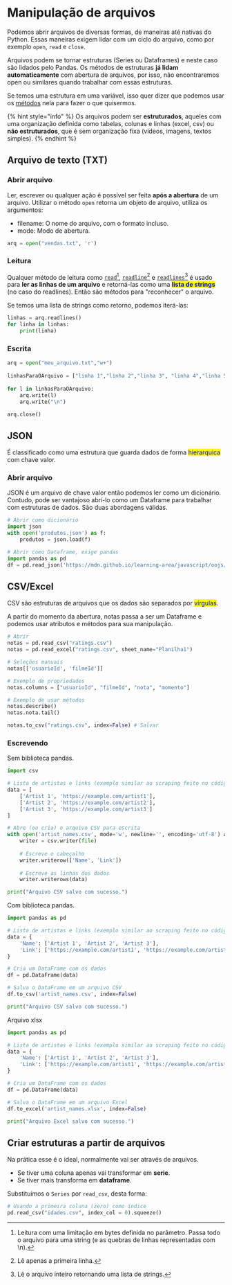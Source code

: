 # Manipulação de arquivos

Podemos abrir arquivos de diversas formas, de maneiras até nativas do Python. Essas maneiras exigem lidar com um ciclo do arquivo, como por exemplo `open`, `read` e `close`.

Arquivos podem se tornar estruturas (Series ou Dataframes) e neste caso são lidados pelo Pandas. Os métodos de estruturas **já lidam automaticamente** com abertura de arquivos, por isso, não encontraremos open ou similares quando trabalhar com essas estruturas.

Se temos uma estrutura em uma variável, isso quer dizer que podemos usar os [métodos](estruturas/series/metodos.md) nela para fazer o que quisermos.

{% hint style="info" %}
Os arquivos podem ser **estruturados**, aqueles com uma organização definida como tabelas, colunas e linhas (excel, csv) ou **não estruturados**, que é sem organização fixa (vídeos, imagens, textos simples).
{% endhint %}

## Arquivo de texto (TXT)

### Abrir arquivo

Ler, escrever ou qualquer ação é possível ser feita **após a abertura** de um arquivo. Utilizar o método `open` retorna um objeto de arquivo, utiliza os argumentos:

* filename: O nome do arquivo, com o formato incluso.
* mode: Modo de abertura.

```python
arq = open("vendas.txt", 'r')
```

### Leitura

Qualquer método de leitura como [`read`](#user-content-fn-1)[^1], [`readline`](#user-content-fn-2)[^2] e [`readlines`](#user-content-fn-3)[^3] é usado para **ler as linhas de um arquivo** e retorná-las como uma <mark style="color:blue;">**lista de strings**</mark> (no caso do readlines). Então são métodos para "reconhecer" o arquivo.

Se temos uma lista de strings como retorno, podemos iterá-las:

```python
linhas = arq.readlines()
for linha in linhas:
    print(linha)
```

### Escrita

```python
arq = open("meu_arquivo.txt","w+")
 
linhasParaOArquivo = ["linha 1","linha 2","linha 3", "linha 4","linha 5"]
 
for l in linhasParaOArquivo:
    arq.write(l)
    arq.write("\n")

arq.close()
```

## JSON

É classificado como uma estrutura que guarda dados de forma <mark style="color:blue;">hierarquica</mark> com chave valor.

### Abrir arquivo

JSON é um arquivo de chave valor então podemos ler como um dicionário. Contudo, pode ser vantajoso abrí-lo como um Dataframe para trabalhar com estruturas de dados. São duas abordagens válidas.

```python
# Abrir como dicionário
import json
with open('produtos.json') as f:
    produtos = json.load(f)
```

```python
# Abrir como Dataframe, exige pandas
import pandas as pd
df = pd.read_json('https://mdn.github.io/learning-area/javascript/oojs/json/superheroes.json')
```

## CSV/Excel

CSV são estruturas de arquivos que os dados são separados por <mark style="color:blue;">vírgulas</mark>.

A partir do momento da abertura, notas passa a ser um Dataframe e podemos usar atributos e métodos para sua manipulação.

```python
# Abrir
notas = pd.read_csv("ratings.csv")
notas = pd.read_excel("ratings.csv", sheet_name="Planilha1")

# Seleções manuais
notas[['usuarioId', 'filmeId']]

# Exemplo de propriedades
notas.columns = ["usuarioId", "filmeId", "nota", "momento"]

# Exemplo de usar métodos
notas.describe()
notas.nota.tail()

notas.to_csv("ratings.csv", index=False) # Salvar
```

### Escrevendo

Sem biblioteca pandas.

```python
import csv

# Lista de artistas e links (exemplo similar ao scraping feito no código original)
data = [
    ['Artist 1', 'https://example.com/artist1'],
    ['Artist 2', 'https://example.com/artist2'],
    ['Artist 3', 'https://example.com/artist3']
]

# Abre (ou cria) o arquivo CSV para escrita
with open('artist_names.csv', mode='w', newline='', encoding='utf-8') as file:
    writer = csv.writer(file)
    
    # Escreve o cabeçalho
    writer.writerow(['Name', 'Link'])
    
    # Escreve as linhas dos dados
    writer.writerows(data)

print("Arquivo CSV salvo com sucesso.")
```

Com biblioteca pandas.

```python
import pandas as pd

# Lista de artistas e links (exemplo similar ao scraping feito no código original)
data = {
    'Name': ['Artist 1', 'Artist 2', 'Artist 3'],
    'Link': ['https://example.com/artist1', 'https://example.com/artist2', 'https://example.com/artist3']
}

# Cria um DataFrame com os dados
df = pd.DataFrame(data)

# Salva o DataFrame em um arquivo CSV
df.to_csv('artist_names.csv', index=False)

print("Arquivo CSV salvo com sucesso.")
```

Arquivo xlsx

```python
import pandas as pd

# Lista de artistas e links (exemplo similar ao scraping feito no código original)
data = {
    'Name': ['Artist 1', 'Artist 2', 'Artist 3'],
    'Link': ['https://example.com/artist1', 'https://example.com/artist2', 'https://example.com/artist3']
}

# Cria um DataFrame com os dados
df = pd.DataFrame(data)

# Salva o DataFrame em um arquivo Excel
df.to_excel('artist_names.xlsx', index=False)

print("Arquivo Excel salvo com sucesso.")

```

## Criar estruturas a partir de arquivos

Na prática esse é o ideal, normalmente vai ser através de arquivos.

* Se tiver uma coluna apenas vai transformar em **serie**.
* Se tiver mais transforma em **dataframe**.

Substituímos o `Series` por `read_csv`, desta forma:

```python
# Usando a primeira coluna (zero) como índice
pd.read_csv("idades.csv", index_col = 0).squeeze()
```

[^1]: Leitura com uma limitação em bytes definida no parâmetro. Passa todo o arquivo para uma string (e as quebras de linhas representadas com \n).

[^2]: Lê apenas a primeira linha.

[^3]: Lê o arquivo inteiro retornando uma lista de strings.
